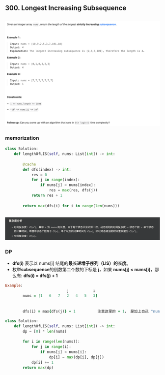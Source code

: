 ## 300. Longest Increasing Subsequence
![](img/2025-05-22-19-51-40.png)
---

### memorization

```py
class Solution:
    def lengthOfLIS(self, nums: List[int]) -> int:

        @cache
        def dfs(index) -> int:
            res = 0
            for j in range(index):
                if nums[j] < nums[index]:
                    res = max(res, dfs(j))
            return res + 1

        return max(dfs(i) for i in range(len(nums)))
```
![](img/2025-05-22-19-57-32.png)
---

### DP


- **dfs(i)** 表示以 nums[i] 结尾的**最长递增子序列（LIS）的长度**。
- 枚举**subsequence**的倒数第二个数的下标是 **j**，如果 **nums[j] < nums[i]**，那么有:
                                                        **dfs(i) = dfs(j) + 1**




```ruby
Example:
                            j           i
        nums = [1   6   7   2   4   5   3]


        dfs(i) = max{dfs(j)} + 1          注意这里的 + 1， 是加上自己 "nums[i]"
```


```py
class Solution:
    def lengthOfLIS(self, nums: List[int]) -> int:
        dp = [0] * len(nums)

        for i in range(len(nums)):
            for j in range(i):
                if nums[j] < nums[i]:
                    dp[i] = max(dp[i], dp[j])
            dp[i] += 1
        return max(dp)
```